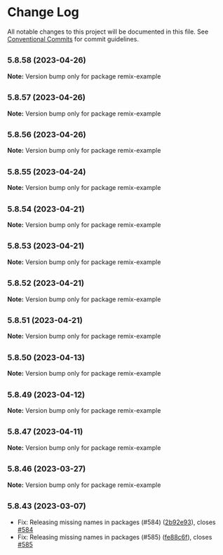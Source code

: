 # Change Log

All notable changes to this project will be documented in this file.
See [Conventional Commits](https://conventionalcommits.org) for commit guidelines.

## <small>5.8.58 (2023-04-26)</small>

**Note:** Version bump only for package remix-example

## <small>5.8.57 (2023-04-26)</small>

**Note:** Version bump only for package remix-example

## <small>5.8.56 (2023-04-26)</small>

**Note:** Version bump only for package remix-example

## <small>5.8.55 (2023-04-24)</small>

**Note:** Version bump only for package remix-example

## <small>5.8.54 (2023-04-21)</small>

**Note:** Version bump only for package remix-example

## <small>5.8.53 (2023-04-21)</small>

**Note:** Version bump only for package remix-example

## <small>5.8.52 (2023-04-21)</small>

**Note:** Version bump only for package remix-example

## <small>5.8.51 (2023-04-21)</small>

**Note:** Version bump only for package remix-example

## <small>5.8.50 (2023-04-13)</small>

**Note:** Version bump only for package remix-example

## <small>5.8.49 (2023-04-12)</small>

**Note:** Version bump only for package remix-example

## <small>5.8.47 (2023-04-11)</small>

**Note:** Version bump only for package remix-example

## <small>5.8.46 (2023-03-27)</small>

**Note:** Version bump only for package remix-example

## <small>5.8.43 (2023-03-07)</small>

- Fix: Releasing missing names in packages (#584) ([2b92e93](https://github.com/GrupaPracuj/junoJs/commit/2b92e93)), closes [#584](https://github.com/GrupaPracuj/junoJs/issues/584)
- Fix: Releasing missing names in packages (#585) ([fe88c6f](https://github.com/GrupaPracuj/junoJs/commit/fe88c6f)), closes [#585](https://github.com/GrupaPracuj/junoJs/issues/585)
